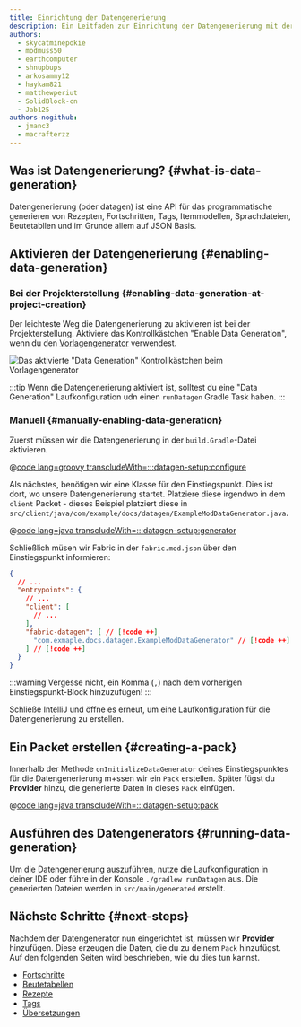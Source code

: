 ```yaml
---
title: Einrichtung der Datengenerierung
description: Ein Leitfaden zur Einrichtung der Datengenerierung mit der Fabric API.
authors:
  - skycatminepokie
  - modmuss50
  - earthcomputer
  - shnupbups
  - arkosammy12
  - haykam821
  - matthewperiut
  - SolidBlock-cn
  - Jab125
authors-nogithub:
  - jmanc3
  - macrafterzz
---
```


## Was ist Datengenerierung? {#what-is-data-generation}

Datengenerierung (oder datagen) ist eine API für das programmatische generieren von Rezepten, Fortschritten, Tags, Itemmodellen, Sprachdateien, Beutetabllen und im Grunde allem auf JSON Basis.

## Aktivieren der Datengenerierung {#enabling-data-generation}

### Bei der Projekterstellung {#enabling-data-generation-at-project-creation}

Der leichteste Weg die Datengenerierung zu aktivieren ist bei der Projekterstellung. Aktiviere das Kontrollkästchen "Enable Data Generation", wenn du den [Vorlagengenerator](https://fabricmc.net/develop/template/) verwendest.

![Das aktivierte "Data Generation" Kontrollkästchen beim Vorlagengenerator](/assets/develop/data-generation/data_generation_setup_01.png)

:::tip
Wenn die Datengenerierung aktiviert ist, solltest du eine "Data Generation" Laufkonfiguration udn einen `runDatagen` Gradle Task haben.
:::

### Manuell {#manually-enabling-data-generation}

Zuerst müssen wir die Datengenerierung in der `build.Gradle`-Datei aktivieren.

@[code lang=groovy transcludeWith=:::datagen-setup:configure](@/reference/build.gradle)

Als nächstes, benötigen wir eine Klasse für den Einstiegspunkt. Dies ist dort, wo unsere Datengenerierung startet. Platziere diese irgendwo in dem `client` Packet - dieses Beispiel platziert diese in `src/client/java/com/example/docs/datagen/ExampleModDataGenerator.java`.

@[code lang=java transcludeWith=:::datagen-setup:generator](@/reference/1.21/src/client/java/com/example/docs/datagen/ExampleModDataGenerator.java)

Schließlich müsen wir Fabric in der `fabric.mod.json` über den Einstiegspunkt informieren:

```json
{
  // ...
  "entrypoints": {
    // ...
    "client": [
      // ...
    ],
    "fabric-datagen": [ // [!code ++]
      "com.exmaple.docs.datagen.ExampleModDataGenerator" // [!code ++]
    ] // [!code ++]
  }
}
```

:::warning
Vergesse nicht, ein Komma (`,`) nach dem vorherigen Einstiegspunkt-Block hinzuzufügen!
:::

Schließe IntelliJ und öffne es erneut, um eine Laufkonfiguration für die Datengenerierung zu erstellen.

## Ein Packet erstellen {#creating-a-pack}

Innerhalb der Methode `onInitializeDataGenerator` deines Einstiegspunktes für die Datengenerierung m+ssen wir ein `Pack` erstellen. Später fügst du **Provider** hinzu, die generierte Daten in dieses `Pack` einfügen.

@[code lang=java transcludeWith=:::datagen-setup:pack](@/reference/1.21/src/client/java/com/example/docs/datagen/ExampleModDataGenerator.java)

## Ausführen des Datengenerators {#running-data-generation}

Um die Datengenerierung auszuführen, nutze die Laufkonfiguration in deiner IDE oder führe in der Konsole `./gradlew runDatagen` aus. Die generierten Dateien werden in `src/main/generated` erstellt.

## Nächste Schritte {#next-steps}

Nachdem der Datengenerator nun eingerichtet ist, müssen wir **Provider** hinzufügen. Diese erzeugen die Daten, die du zu deinem `Pack` hinzufügst. Auf den folgenden Seiten wird beschrieben, wie du dies tun kannst.

- [Fortschritte](./advancements)
- [Beutetabellen](./loot-tables)
- [Rezepte](./recipes)
- [Tags](./tags)
- [Übersetzungen](./translations)
